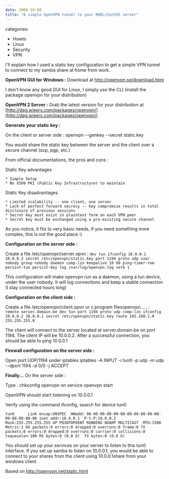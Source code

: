 ```yaml
---
date: 2006-10-08
title: "A simple OpenVPN tunnel to your RHEL/CentOS server"
---
```








categories:
- Howto
- Linux
- Security
- VPN


I'll explain how I used a static key configuration to get a simple VPN tunnel to connect to my samba share at home from work.



**OpenVPN GUI for Windows :**
Download at http://openvpn.se/download.html

I don't know any good GUI for Linux, I simply use the CLI (install the package openvpn for your distribution)

**OpenVPN 2 Server :**
Grab the latest version for your distribution at [http://dag.wieers.com/packages/openvpn/](http://dag.wieers.com/packages/openvpn/)

**Generate your static key :**

On the client or server side :
openvpn --genkey --secret static.key

You would share the static key between the server and the client over a secure channel (scp, pgp, etc.)

From official documentations, the pros and cons :

Static Key advantages

    * Simple Setup
    * No X509 PKI (Public Key Infrastructure) to maintain

Static Key disadvantages

    * Limited scalability -- one client, one server
    * Lack of perfect forward secrecy -- key compromise results in total disclosure of previous sessions
    * Secret key must exist in plaintext form on each VPN peer
    * Secret key must be exchanged using a pre-existing secure channel

As you notice, it fits to very basic needs, if you need something more complex, this is not the good place :)

**Configuration on the server side :**

Create a file /etc/openvpn/server.opvn :
`dev tun
ifconfig 10.0.0.1 10.0.0.2
secret /etc/openvpn/static.key
port 1194
proto udp
user nobody
group nobody
daemon
comp-lzo
keepalive 10 60
ping-timer-rem
persist-tun
persist-key
log /var/log/openvpn.log
verb 1`

This configuration will make openvpn run as a daemon, using a tun device, under the user nobody. It will log connections and keep a stable connection (I stay connected hours long)

**Configuration on the client side :**

Create a file /etc/openvpn/client.opvn or c:program filesopenvpn..... :
`remote server.domain.be
dev tun
port 1194
proto udp
comp-lzo
ifconfig 10.0.0.2 10.0.0.1
secret /etc/openvpn/static.key
route 192.168.1.0 255.255.255.0`

The client will connect to the server located at server.domain.be on port 1194.
The client IP will be 10.0.0.2. After a successful connection, you should be able to ping 10.0.0.1

**Firewall configuration on the server side :**

Open port UDP/1194 under iptables
iptables -A INPUT -i tun0 -p udp -m udp --dport 1194 -d 0/0 -j ACCEPT

**Finally...**
On the server side : 

Type : 
chkconfig openvpn on
service openvpn start

OpenVPN should start listening on 10.0.0.1

Verify using the command ifconfig, search for device tun0

`tun0      Link encap:UNSPEC  HWaddr 00-00-00-00-00-00-00-00-00-00-00-00-00-00-00-00
          inet addr:10.0.0.1  P-t-P:10.0.0.2  Mask:255.255.255.255
          UP POINTOPOINT RUNNING NOARP MULTICAST  MTU:1500  Metric:1
          RX packets:0 errors:0 dropped:0 overruns:0 frame:0
          TX packets:0 errors:0 dropped:0 overruns:0 carrier:0
          collisions:0 txqueuelen:100
          RX bytes:0 (0.0 b)  TX bytes:0 (0.0 b)`

You should set up your services on your server to listen to this tun0 interface.
If you set up samba to listen on 10.0.0.1, you would be able to connect to your shares from the client using 10.0.0.1share from your windows client




Based on http://openvpn.net/static.html
